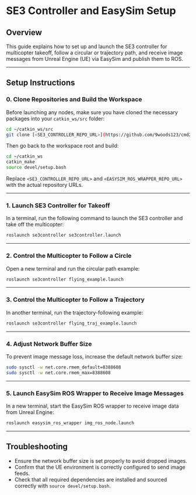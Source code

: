 

# SE3 Controller and EasySim Setup

## Overview
This guide explains how to set up and launch the SE3 controller for multicopter takeoff, follow a circular or trajectory path, and receive image messages from Unreal Engine (UE) via EasySim and publish them to ROS.

---

## Setup Instructions

### 0. Clone Repositories and Build the Workspace

Before launching any nodes, make sure you have cloned the necessary packages into your `catkin_ws/src` folder:

```bash
cd ~/catkin_ws/src
git clone [<SE3_CONTROLLER_REPO_URL>](https://github.com/9woods123/cmd2airsim.git)
```

Then go back to the workspace root and build:

```bash
cd ~/catkin_ws
catkin_make
source devel/setup.bash
```

Replace `<SE3_CONTROLLER_REPO_URL>` and `<EASYSIM_ROS_WRAPPER_REPO_URL>` with the actual repository URLs.

---

### 1. Launch SE3 Controller for Takeoff

In a terminal, run the following command to launch the SE3 controller and take off the multicopter:

```bash
roslaunch se3controller se3controller.launch
```

---

### 2. Control the Multicopter to Follow a Circle

Open a new terminal and run the circular path example:

```bash
roslaunch se3controller flying_example.launch
```

---

### 3. Control the Multicopter to Follow a Trajectory

In another terminal, run the trajectory-following example:

```bash
roslaunch se3controller flying_traj_example.launch
```

---

### 4. Adjust Network Buffer Size

To prevent image message loss, increase the default network buffer size:

```bash
sudo sysctl -w net.core.rmem_default=8388608
sudo sysctl -w net.core.rmem_max=8388608
```

---

### 5. Launch EasySim ROS Wrapper to Receive Image Messages

In a new terminal, start the EasySim ROS wrapper to receive image data from Unreal Engine:

```bash
roslaunch easysim_ros_wrapper img_ros_node.launch
```

---

## Troubleshooting

- Ensure the network buffer size is set properly to avoid dropped images.
- Confirm that the UE environment is correctly configured to send image feeds.
- Check that all required dependencies are installed and sourced correctly with `source devel/setup.bash`.
